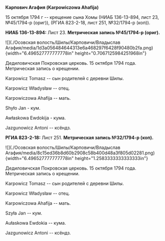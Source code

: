 **Карпович Агафия (Karpowiczowa Ahafija)**

15 октября 1794 г -- крещение сына Хомы (НИАБ 136-13-894, лист 23,
№45/1794-р (ориг)), (РГИА 823-2-18, лист 251, №32/1794-р (коп)).

**НИАБ 136-13-894:** Лист 23. **Метрическая запись №45/1794-р (ориг).**

![](./Осовская волость/Шилы/Карповичи/Владыслав Агафия/media/1d3a056484644313e6a468297f6428f90480b2fa.png){width="6.496527777777778in"
height="0.7067125984251968in"}

Дедиловичская Покровская церковь. 15 октября 1794 года. Метрическая
запись о крещении.

Karpowicz Tomasz -- сын родителей с деревни Шилы.

Karpowicz Władysław -- отец.

Karpowiczowa Ahafija -- мать.

Shyło Jan - кум.

Awłaskowa Ewdokija - кума.

Jazgunowicz Antoni -- ксёндз.

**РГИА 823-2-18:** Лист 251. **Метрическая запись №32/1794-р (коп).**

![](./Осовская волость/Шилы/Карповичи/Владыслав Агафия/media/8c15ed36b8d60b2908c58b400d48a3f805d02281.png){width="6.496527777777778in"
height="1.2583333333333333in"}

Дедиловичская Покровская церковь. 15 октября 1794 года. Метрическая
запись о крещении.

Karpowicz Tomasz -- сын родителей с деревни Шилы.

Karpowicz Władysław -- отец.

Karpowiczowa Ahafija -- мать.

Szyła Jan -- кум.

Aułaskowa Ewdokia -- кума.

Jazgunowicz Antoni -- ксёндз.
